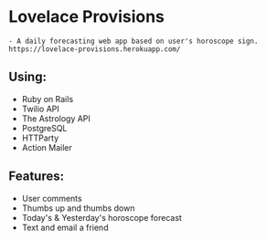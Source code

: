 # Lovelace Provisions
    - A daily forecasting web app based on user's horoscope sign.
    https://lovelace-provisions.herokuapp.com/

## Using:
 - Ruby on Rails
 - Twilio API
 - The Astrology API
 - PostgreSQL
 - HTTParty
 - Action Mailer

## Features:
 - User comments
 - Thumbs up and thumbs down
 - Today's & Yesterday's horoscope forecast
 - Text and email a friend


